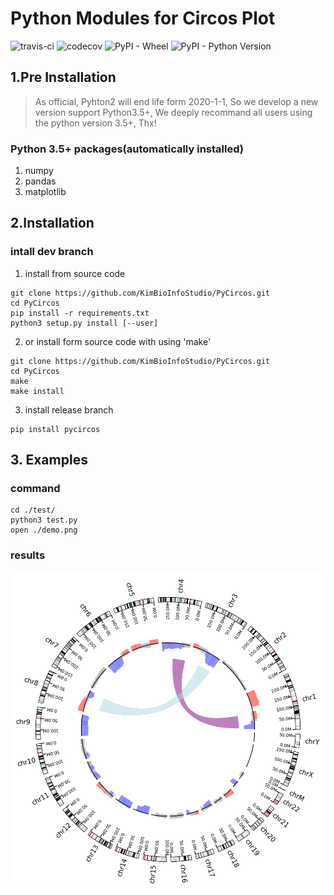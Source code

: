 # Python Modules for Circos Plot

![travis-ci](https://www.travis-ci.org/KimBioInfoStudio/PyCircos.svg?branch=develop)
![codecov](https://codecov.io/gh/KimBioInfoStudio/PyCircos/branch/develop/graph/badge.svg)
![PyPI - Wheel](https://img.shields.io/pypi/wheel/yes.svg)
![PyPI - Python Version](https://img.shields.io/pypi/pyversions/python2.svg)

## 1.Pre Installation

> As official, Pyhton2 will end life form 2020-1-1, So we develop a new version support Python3.5+, We deeply recommand all users using the python version 3.5+, Thx!

### Python 3.5+ packages(automatically installed)

1. numpy
2. pandas
3. matplotlib


## 2.Installation
### intall dev branch

1. install from source code 

```
git clone https://github.com/KimBioInfoStudio/PyCircos.git
cd PyCircos
pip install -r requirements.txt
python3 setup.py install [--user]
```

2. or install form source code with using 'make'

```
git clone https://github.com/KimBioInfoStudio/PyCircos.git
cd PyCircos
make  
make install 
```

3. install release branch

```
pip install pycircos
```
    
## 3. Examples
### command

```
cd ./test/
python3 test.py
open ./demo.png
``` 
### results
 
![](./test/demo.png)



